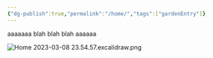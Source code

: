 ```yaml
---
{"dg-publish":true,"permalink":"/home/","tags":["gardenEntry"]}
---
```



aaaaaaa
blah blah blah
aaaaaa

![Home 2023-03-08 23.54.57.excalidraw.png](/img/user/Excalidraw/Home%202023-03-08%2023.54.57.excalidraw.png)

